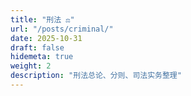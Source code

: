 ```yaml
---
title: "刑法 ⚖️"
url: "/posts/criminal/"
date: 2025-10-31
draft: false
hidemeta: true
weight: 2
description: "刑法总论、分则、司法实务整理"
---
```

